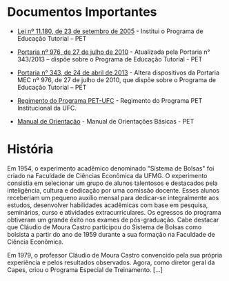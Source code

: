 # Documentos Importantes

* [Lei nº 11.180, de 23 de setembro de 2005](./leisetembro2005.PDF) - Institui o Programa de Educação Tutorial – PET

* [Portaria nº 976, de 27 de julho de 2010](./portaria_mec_976_27_07_2010.pdf) - Atualizada pela Portaria n° 343/2013 – dispõe sobre o Programa de Educação Tutorial - PET

* [Portaria n° 343, de 24 de abril de 2013](./port_343_2013-1.pdf) - Altera dispositivos da Portaria MEC nº 976, de 27 de julho de 2010, que dispõe sobre o Programa de Educação Tutorial – PET

* [Regimento do Programa PET-UFC](./pet-ufc-regimento.pdf) - Regimento do Programa PET Institucional da UFC.

* [Manual de Orientação](./PETmanual.pdf) - Manual de Orientações Básicas - PET 

# História


Em 1954, o experimento acadêmico denominado "Sistema de Bolsas" foi criado na Faculdade de Ciências Econômica da UFMG.  O experimento consistia em selecionar um grupo de alunos talentosos e destacados pela inteligência, cultura e dedicação por uma comissão docente. Esses alunos receberiam um pequeno auxílio mensal para dedicar-se integralmente aos estudos, desenvolver habilidades acadêmicas com base em pesquisa, seminários, curso e atividades extracurriculares. Os egressos do programa obtiveram um grande êxito nos exames de pós-graduação.
Cabe destacar que Cláudio de Moura Castro participou do Sistema de Bolsas como bolsista a partir do ano de 1959 durante a sua formação na Faculdade de Ciência Econômica. 

Em 1979, o professor Cláudio de Moura Castro convencido pela sua própria experiência e pelos resultados observados. Agora, como diretor geral da Capes, criou o Programa Especial de Treinamento. [...]




